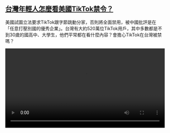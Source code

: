 <!--1711003623000-->
[台灣年輕人怎麼看美國TikTok禁令？](https://www.dw.com/zh/%E5%8F%B0%E7%81%A3%E5%B9%B4%E8%BC%95%E4%BA%BA%E6%80%8E%E9%BA%BC%E7%9C%8B%E7%BE%8E%E5%9C%8BTikTok%E7%A6%81%E4%BB%A4%EF%BC%9F/a-68628782)
------

<p>美國試圖立法要求TikTok跟字節跳動分家，否則將全面禁用，被中國批評是在「任意打壓別國的優秀企業」。台灣有大約520萬位TikTok用戶，其中多數都是不到30歲的國高中、大學生，他們平常都在看什麼內容？會擔心TikTok在台灣被禁嗎？</small></p><video src="https://tvdownloaddw-a.akamaihd.net/Events/mp4/vdt_zh/2024/dwvgchi240321_tiktok-bansub_01icw_AVC_1280x720.mp4" controls style="width:100%"></video>
